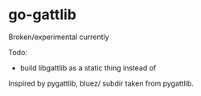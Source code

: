 # go-gattlib

Broken/experimental currently

Todo:
- build libgattlib as a static thing instead of 


Inspired by pygattlib, bluez/ subdir taken from pygattlib.
